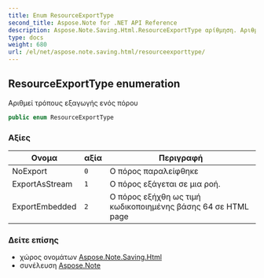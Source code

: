 ```yaml
---
title: Enum ResourceExportType
second_title: Aspose.Note for .NET API Reference
description: Aspose.Note.Saving.Html.ResourceExportType αρίθμηση. Αριθμεί τρόπους εξαγωγής ενός πόρου
type: docs
weight: 680
url: /el/net/aspose.note.saving.html/resourceexporttype/
---
```

## ResourceExportType enumeration

Αριθμεί τρόπους εξαγωγής ενός πόρου

```csharp
public enum ResourceExportType
```

### Αξίες

| Ονομα | αξία | Περιγραφή |
| --- | --- | --- |
| NoExport | `0` | Ο πόρος παραλείφθηκε |
| ExportAsStream | `1` | Ο πόρος εξάγεται σε μια ροή. |
| ExportEmbedded | `2` | Ο πόρος εξήχθη ως τιμή κωδικοποιημένης βάσης 64 σε HTML page |

### Δείτε επίσης

* χώρος ονομάτων [Aspose.Note.Saving.Html](../../aspose.note.saving.html/)
* συνέλευση [Aspose.Note](../../)


